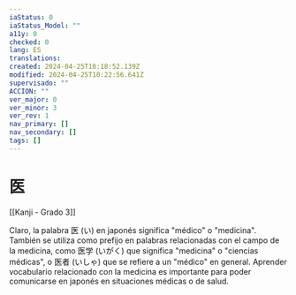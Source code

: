 ```yaml
---
iaStatus: 0
iaStatus_Model: ""
a11y: 0
checked: 0
lang: ES
translations: 
created: 2024-04-25T10:18:52.139Z
modified: 2024-04-25T10:22:56.641Z
supervisado: ""
ACCION: ""
ver_major: 0
ver_minor: 3
ver_rev: 1
nav_primary: []
nav_secondary: []
tags: []
---
```

# 医

[[Kanji - Grado 3]]

Claro, la palabra 医 (い) en japonés significa "médico" o "medicina". También se utiliza como prefijo en palabras relacionadas con el campo de la medicina, como 医学 (いがく) que significa "medicina" o "ciencias médicas", o 医者 (いしゃ) que se refiere a un "médico" en general. Aprender vocabulario relacionado con la medicina es importante para poder comunicarse en japonés en situaciones médicas o de salud.
